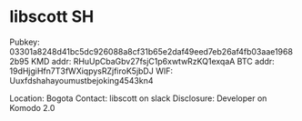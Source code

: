 
# libscott SH

Pubkey: 03301a8248d41bc5dc926088a8cf31b65e2daf49eed7eb26af4fb03aae19682b95
KMD addr: RHuUpCbaGbv27fsjC1p6xwtwRzKQ1exqaA
BTC addr: 19dHjgiHfn7T3fWXiqpysRZjfiroK5jbDJ
WIF: Uuxfdshahayoumustbejoking4543kn4

Location: Bogota
Contact: libscott on slack
Disclosure: Developer on Komodo 2.0



